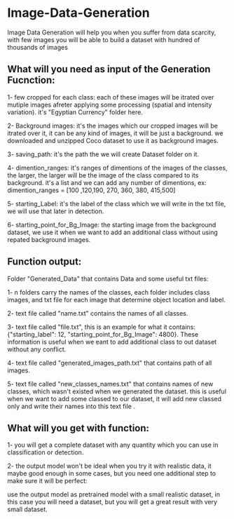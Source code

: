 # Image-Data-Generation
Image Data Generation  will help you when you suffer from data scarcity, with few images you will be able to build a dataset with hundred of thousands of images

## What will you need as input of the Generation Fucnction:

  1- few cropped for each class: each of these images will be itrated over mutiple images afreter applying some processing (spatial and intensity variation). it's "Egyptian Currency" folder here.
  
  2- Background images: it's the images which our cropped images will be itrated over it, it can be any kind of images, it will be just a background. we downloaded and unzipped Coco dataset to use it as background images.
  
  3- saving_path: it's the path the we will create Dataset folder on it.
  
  4- dimention_ranges: it's ranges of dimentions of the images of the classes, the larger, the larger will be the image of the class compared to its background. it's a list and we can add any number of dimentions, ex: dimention_ranges = [100 ,120,190, 270, 360, 380, 415,500] 

  5- starting_Label: it's the label of the class which we will write in the txt file, we will use that later in detection.
  
  6- starting_point_for_Bg_Image: the starting image from the background dataset, we use it when we want to add an additional class without using repated background images.



## Function output:

  Folder "Generated_Data" that contains Data and some useful txt files:
  
   1- n folders carry the names of the classes, each folder includes class images, and txt file for each image that determine object location and label.
    
   2- text file called "name.txt" contains the names of all classes.

   3- text file called "file.txt", this is an example for what it contains: {"starting_label": 12, "starting_point_for_Bg_Image": 4800}. These information is useful when we eant to add additional class to out dataset without any conflict.
    
   4- text file called "generated_images_path.txt" that contains path of all images.
    
   5- text file called "new_classes_names.txt" that contains names of new classes, which wasn't existed when we generated the dataset. this is useful when we want to add some classed to our dataset, it will add new classed only and write their names into this text file .


## What will you get with function:

   1- you will get a complete dataset with any quantity which you can use in classification or detection.
   
   2- the output model won't be ideal when you try it with realistic data, it maybe good enough in some cases, but you need one additional step to make sure it will be perfect: 

   use the output model as pretrained model with a small realistic dataset, in this case you will need a dataset, but you will get a great result with very small dataset.
        
